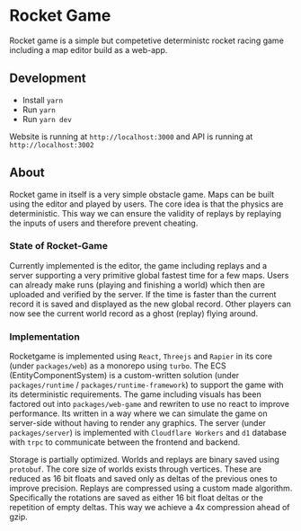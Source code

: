 # Rocket Game

Rocket game is a simple but competetive deterministc rocket racing game including a map editor build as a web-app.

## Development

-   Install `yarn`
-   Run `yarn`
-   Run `yarn dev`

Website is running at `http://localhost:3000` and API is running at `http://localhost:3002`

## About

Rocket game in itself is a very simple obstacle game. Maps can be built using the editor and played by users. The core idea is that the physics are deterministic. This way we can ensure the validity of replays by replaying the inputs of users and therefore prevent cheating.

### State of Rocket-Game

Currently implemented is the editor, the game including replays and a server supporting a very primitive global fastest time for a few maps. Users can already make runs (playing and finishing a world) which then are uploaded and verified by the server. If the time is faster than the current record it is saved and displayed as the new global record. Other players can now see the current world record as a ghost (replay) flying around.

### Implementation

Rocketgame is implemented using `React`, `Threejs` and `Rapier` in its core (under `packages/web`) as a monorepo using `turbo`. The ECS (EntityComponentSystem) is a custom-written solution (under `packages/runtime` / `packages/runtime-framework`) to support the game with its deterministic requirements. The game including visuals has been factored out into `packages/web-game` and rewriten to use no react to improve performance. Its written in a way where we can simulate the game on server-side without having to render any graphics. The server (under `packages/server`) is implemented with `Cloudflare Workers` and `d1` database with `trpc` to communicate between the frontend and backend.

Storage is partially optimized. Worlds and replays are binary saved using `protobuf`. The core size of worlds exists through vertices. These are reduced as 16 bit floats and saved only as deltas of the previous ones to improve precision. Replays are compressed using a custom made algorithm. Specifically the rotations are saved as either 16 bit float deltas or the repetition of empty deltas. This way we achieve a 4x compression ahead of gzip.
